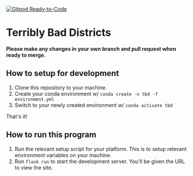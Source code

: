 [![Gitpod Ready-to-Code](https://img.shields.io/badge/Gitpod-Ready--to--Code-blue?logo=gitpod)](https://gitpod.io/#https://github.com/itscamlong/TerriblyBadDistricts) 

# Terribly Bad Districts

**Please make any changes in your own branch and pull request when ready to merge.**

## How to setup for development
1. Clone this repository to your machine.
2. Create your conda environment w/ `conda create -n tbd -f environment.yml`
3. Switch to your newly created environment w/ `conda activate tbd`

That's it!

## How to run this program
1. Run the relevant setup script for your platform. This is to setup relevant environment variables on your machine.
2. Run `flask run` to start the development server. You'll be given the URL to view the site.